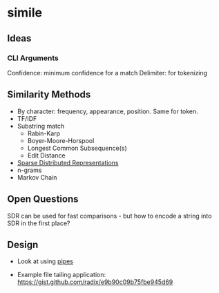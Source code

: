 # simile

## Ideas
### CLI Arguments
Confidence: minimum confidence for a match
Delimiter: for tokenizing

## Similarity Methods
- By character: frequency, appearance, position. Same for token.
- TF/IDF
- Substring match
  - Rabin-Karp
  - Boyer-Moore-Horspool
  - Longest Common Subsequence(s)
  - Edit Distance
- [Sparse Distributed Representations](http://www.cortical.io/technology_representations.html)
- n-grams
- Markov Chain

## Open Questions
SDR can be used for fast comparisons - but how to encode a string into SDR in the first place?

## Design
* Look at using [pipes](https://hackage.haskell.org/package/pipes)
- Example file tailing application: https://gist.github.com/radix/e9b90c09b75fbe945d69
